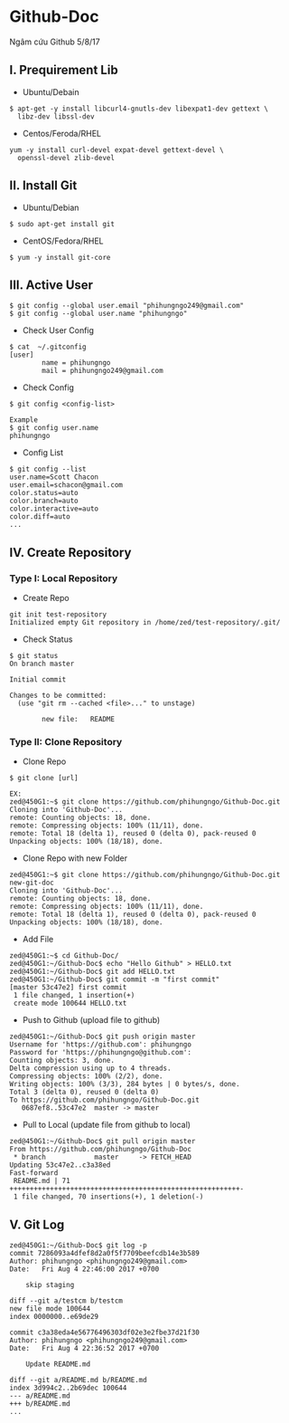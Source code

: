 # Github-Doc
Ngâm cứu Github 5/8/17
## I. Prequirement Lib
- Ubuntu/Debain
```
$ apt-get -y install libcurl4-gnutls-dev libexpat1-dev gettext \
  libz-dev libssl-dev
```
- Centos/Feroda/RHEL
```
yum -y install curl-devel expat-devel gettext-devel \
  openssl-devel zlib-devel
```
## II. Install Git
- Ubuntu/Debian
```
$ sudo apt-get install git
```
- CentOS/Fedora/RHEL
```
$ yum -y install git-core
```
## III. Active User
```
$ git config --global user.email "phihungngo249@gmail.com"
$ git config --global user.name "phihungngo"
```
- Check User Config
```
$ cat  ~/.gitconfig
[user]
        name = phihungngo
        mail = phihungngo249@gmail.com       
```        
- Check Config
```
$ git config <config-list>

Example
$ git config user.name
phihungngo

```
- Config List
```
$ git config --list
user.name=Scott Chacon
user.email=schacon@gmail.com
color.status=auto
color.branch=auto
color.interactive=auto
color.diff=auto
...
```
## IV. Create Repository
### Type I: Local Repository
- Create Repo
```
git init test-repository
Initialized empty Git repository in /home/zed/test-repository/.git/
```

- Check Status
```
$ git status
On branch master

Initial commit

Changes to be committed:
  (use "git rm --cached <file>..." to unstage)

        new file:   README
```
### Type II: Clone Repository
- Clone Repo
```
$ git clone [url] 

EX:
zed@450G1:~$ git clone https://github.com/phihungngo/Github-Doc.git
Cloning into 'Github-Doc'...
remote: Counting objects: 18, done.
remote: Compressing objects: 100% (11/11), done.
remote: Total 18 (delta 1), reused 0 (delta 0), pack-reused 0
Unpacking objects: 100% (18/18), done.

```
- Clone Repo with new Folder
```
zed@450G1:~$ git clone https://github.com/phihungngo/Github-Doc.git new-git-doc
Cloning into 'Github-Doc'...
remote: Counting objects: 18, done.
remote: Compressing objects: 100% (11/11), done.
remote: Total 18 (delta 1), reused 0 (delta 0), pack-reused 0
Unpacking objects: 100% (18/18), done.

```
- Add File
```
zed@450G1:~$ cd Github-Doc/
zed@450G1:~/Github-Doc$ echo "Hello Github" > HELLO.txt
zed@450G1:~/Github-Doc$ git add HELLO.txt
zed@450G1:~/Github-Doc$ git commit -m "first commit"
[master 53c47e2] first commit
 1 file changed, 1 insertion(+)
 create mode 100644 HELLO.txt
```
- Push to Github (upload file to github)
```
zed@450G1:~/Github-Doc$ git push origin master
Username for 'https://github.com': phihungngo   
Password for 'https://phihungngo@github.com': 
Counting objects: 3, done.
Delta compression using up to 4 threads.
Compressing objects: 100% (2/2), done.
Writing objects: 100% (3/3), 284 bytes | 0 bytes/s, done.
Total 3 (delta 0), reused 0 (delta 0)
To https://github.com/phihungngo/Github-Doc.git
   0687ef8..53c47e2  master -> master

```
- Pull to Local (update file from github to local)
```
zed@450G1:~/Github-Doc$ git pull origin master
From https://github.com/phihungngo/Github-Doc
 * branch            master     -> FETCH_HEAD
Updating 53c47e2..c3a38ed
Fast-forward
 README.md | 71 +++++++++++++++++++++++++++++++++++++++++++++++++++++++++-
 1 file changed, 70 insertions(+), 1 deletion(-)

```
## V. Git Log
```
zed@450G1:~/Github-Doc$ git log -p
commit 7286093a4dfef8d2a0f5f7709beefcdb14e3b589
Author: phihungngo <phihungngo249@gmail.com>
Date:   Fri Aug 4 22:46:00 2017 +0700

    skip staging

diff --git a/testcm b/testcm
new file mode 100644
index 0000000..e69de29

commit c3a38eda4e56776496303df02e3e2fbe37d21f30
Author: phihungngo <phihungngo249@gmail.com>
Date:   Fri Aug 4 22:36:52 2017 +0700

    Update README.md

diff --git a/README.md b/README.md
index 3d994c2..2b69dec 100644
--- a/README.md
+++ b/README.md
...
```

